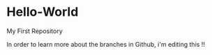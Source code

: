 # Hello-World
My First Repository

In order to learn more about the branches in Github, i'm editing this !!
